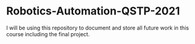 # Robotics-Automation-QSTP-2021
I will be using this repository to document and store all future work in this course including the final project. 
